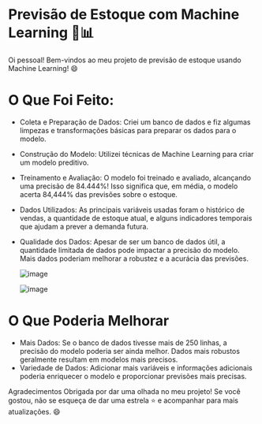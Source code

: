 # Previsão de Estoque com Machine Learning 🚀📊
Oi pessoal! Bem-vindos ao meu projeto de previsão de estoque usando Machine Learning! 😄

# O Que Foi Feito:
- Coleta e Preparação de Dados: Criei um banco de dados e fiz algumas limpezas e transformações básicas para preparar os dados para o modelo.
- Construção do Modelo: Utilizei técnicas de Machine Learning para criar um modelo preditivo.
- Treinamento e Avaliação: O modelo foi treinado e avaliado, alcançando uma precisão de 84.444%! Isso significa que, em média, o modelo acerta 84,444% das previsões sobre o estoque.
- Dados Utilizados: As principais variáveis usadas foram o histórico de vendas, a quantidade de estoque atual, e alguns indicadores temporais que ajudam a prever a demanda futura.
- Qualidade dos Dados: Apesar de ser um banco de dados útil, a quantidade limitada de dados pode impactar a precisão do modelo. Mais dados poderiam melhorar a robustez e a acurácia das previsões.

  ![image](https://github.com/user-attachments/assets/ed64ab2a-a7c2-412d-b7bd-c19e4c679bc6)

  ![image](https://github.com/user-attachments/assets/39547a6c-e92a-43b5-8d32-4f580b577c14)

# O Que Poderia Melhorar
- Mais Dados: Se o banco de dados tivesse mais de 250 linhas, a precisão do modelo poderia ser ainda melhor. Dados mais robustos geralmente resultam em modelos mais precisos.
- Variedade de Dados: Adicionar mais variáveis e informações adicionais poderia enriquecer o modelo e proporcionar previsões mais precisas.

Agradecimentos
Obrigada por dar uma olhada no meu projeto! Se você gostou, não se esqueça de dar uma estrela ⭐️ e acompanhar para mais atualizações. 😄
